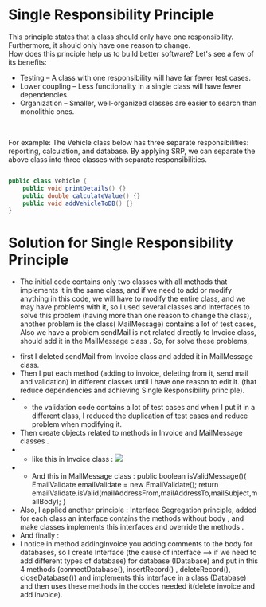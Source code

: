 # Single Responsibility Principle


This principle states that a class should only have one responsibility. Furthermore, it should only have one reason to change.
<br />
How does this principle help us to build better software? Let's see a few of its benefits:
<br />
- Testing – A class with one responsibility will have far fewer test cases.
- Lower coupling – Less functionality in a single class will have fewer dependencies.
- Organization – Smaller, well-organized classes are easier to search than monolithic ones.

<br />

For example: The Vehicle class below has three separate responsibilities: reporting, calculation, and database. By applying SRP, we can separate the above class into three classes with separate responsibilities.

```java

public class Vehicle {
    public void printDetails() {}
    public double calculateValue() {}
    public void addVehicleToDB() {}
}

```
# Solution for Single Responsibility Principle
* The initial code contains only two classes with all methods that implements it in the same class, and if we need to add or modify anything in this code, we will have to modify the entire class, and we may have problems with it, so I used several classes and Interfaces to solve this problem (having more than one reason to change the class), another problem is the class( MailMessage) contains a lot of test cases, Also we have a problem sendMail is not related directly to Invoice class, should add it in the MailMessage class .
So, for solve these problems,  
- first I deleted sendMail from Invoice class and added it in MailMessage class.
- Then I put each method (adding to invoice, deleting from it, send mail and validation) in different classes until I have one reason to edit it. (that reduce dependencies and achieving Single Responsibility principle).
- - the validation code contains a lot of test cases and when I put it in a different class, I reduced the duplication of test cases and reduce problem when modifying it.
- Then create objects related to methods in Invoice and MailMessage classes .
- - like this in Invoice class :
  ![](../../Invoice.png)
- - And this in MailMessage class :
    public boolean isValidMessage(){
    EmailValidate emailValidate = new EmailValidate();
    return emailValidate.isValid(mailAddressFrom,mailAddressTo,mailSubject,mailBody);
    }
- Also, I applied another principle :
Interface Segregation principle, added for each class an interface contains the methods without body , and make classes implements this interfaces and override the methods .
- And finally :
- I notice in method addingInvoice you adding comments to the body for databases, so I create Interface (the cause of interface --> if we need to add different types of database) for database (IDatabase) and put in this 4 methods (connectDatabase(), insertRecord() , deleteRecord(), closeDatabase()) and implements this interface in a class (Database) and then uses these methods in the codes needed it(delete invoice and add invoice).
